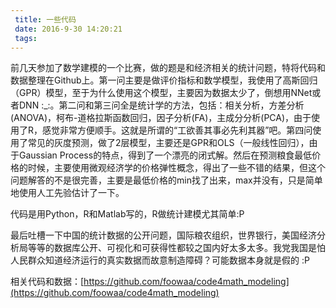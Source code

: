 ```yaml
---
 title: 一些代码 
 date: 2016-9-30 14:20:21
 tags:
---
```

前几天参加了数学建模的一个比赛，做的题是和经济相关的统计问题，特将代码和数据整理在Github上。第一问主要是做评价指标和数学模型，我使用了高斯回归（GPR）模型，至于为什么使用这个模型，主要因为数据太少了，倒想用NNet或者DNN :_:。第二问和第三问全是统计学的方法，包括：相关分析，方差分析(ANOVA)，柯布-道格拉斯函数回归，因子分析(FA)，主成分分析(PCA)，由于使用了R，感觉非常方便顺手。这就是所谓的“工欲善其事必先利其器”吧。第四问使用了常见的灰度预测，做了2层模型，主要还是GPR和OLS（一般线性回归），由于Gaussian Process的特点，得到了一个漂亮的闭式解。然后在预测粮食最低价格的时候，主要使用微观经济学的价格弹性概念，得出了一些不错的结果，但这个问题解答的不是很完善，主要是最低价格的min找了出来，max并没有，只是简单地使用人工先验估计了一下。

代码是用Python，R和Matlab写的，R做统计建模尤其简单:P 

最后吐槽一下中国的统计数据的公开问题，国际粮农组织，世界银行，美国经济分析局等等的数据库公开、可视化和可获得性都较之国内好太多太多。我党我国是怕人民群众知道经济运行的真实数据而故意制造障碍？可能数据本身就是假的 :P

相关代码和数据：[https://github.com/foowaa/code4math_modeling](https://github.com/foowaa/code4math_modeling)
